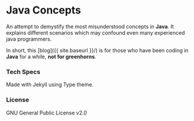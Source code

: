 # Java Concepts

An attempt to demystify the most misunderstood concepts in **Java**.
It explains different scenarios which may confound even many experienced java programmers.

In short, this [blog]({{ site.baseurl }}/) is for those who have been coding in **Java** for a while, **not for greenhorns**.

### Tech Specs
Made with Jekyll using Type theme.

### License
GNU General Public License v2.0
